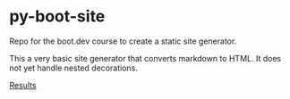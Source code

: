 # py-boot-site

Repo for the boot.dev course to create a static site generator.

This a very basic site generator that converts markdown to HTML. It does not yet handle nested decorations.

[Results](https://derbal213.github.io/py-boot-site/)
